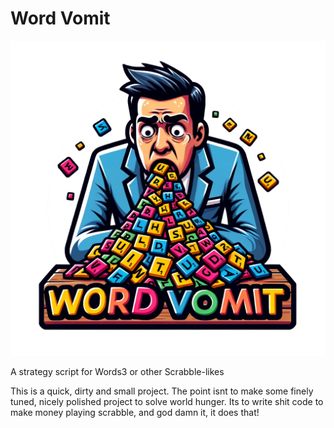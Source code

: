 # Word Vomit

![Logo](/assets/logo.png)

A strategy script for Words3 or other Scrabble-likes


This is a quick, dirty and small project.
The point isnt to make some finely tuned, nicely polished project to solve world hunger.
Its to write shit code to make money playing scrabble, and god damn it, it does that!


